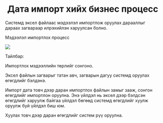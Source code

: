 <h1 align="center">Дата импорт хийх бизнес процесс</h1>

Системд эксел файлаас мэдээлэл импортлож оруулах дарааллыг дараах загвараар илрэхийлэн харуулсан болно. 

Мэдээлэл импортлох процесс

![](../assets/images/modules/dataimport/DataImportProcess.jpg)

Тайлбар:

Импортлох мэдээллийн төрлийг сонгоно.

Эксел файлын загварыг татан авч, загварын дагуу системд оруулах өгөгдлийг бэлдэнэ.
	
Импорт дата товч дээр даран импортлох файлын замыг зааж, сонгон өгөгдлийг импортлон оруулна. Энэ үйлдэл нь эксел дээр бэлдсэн өгөгдлийг харуулж байгаа үйлдэл бөгөөд системд өгөгдлийг хуулж оруулж буй үйлдэл биш юм.
	
Хуулах товч дээр даран өгөгдлийг систем рүү оруулна. 